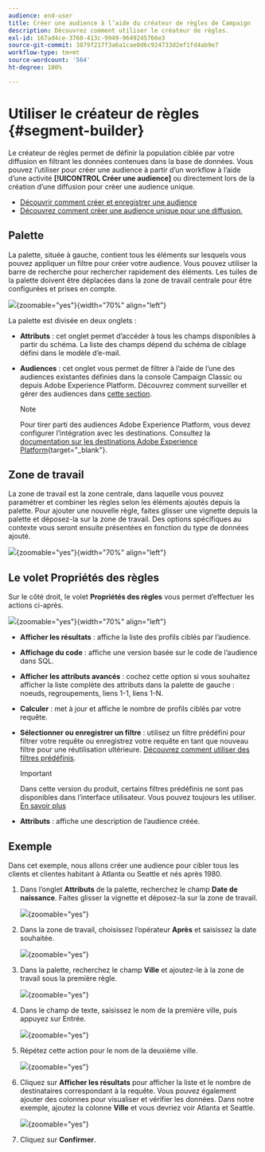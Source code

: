 ```yaml
---
audience: end-user
title: Créer une audience à l’aide du créateur de règles de Campaign
description: Découvrez comment utiliser le créateur de règles.
exl-id: 167ad4ce-3760-413c-9949-9649245766e3
source-git-commit: 3879f217f3a6a1cae0d6c924733d2ef1fd4ab9e7
workflow-type: tm+mt
source-wordcount: '564'
ht-degree: 100%

---
```


# Utiliser le créateur de règles {#segment-builder}

Le créateur de règles permet de définir la population ciblée par votre diffusion en filtrant les données contenues dans la base de données. Vous pouvez l’utiliser pour créer une audience à partir d’un workflow à l’aide d’une activité **[!UICONTROL Créer une audience]** ou directement lors de la création d’une diffusion pour créer une audience unique.

* [Découvrir comment créer et enregistrer une audience](create-audience.md)
* [Découvrez comment créer une audience unique pour une diffusion.](one-time-audience.md)

## Palette

La palette, située à gauche, contient tous les éléments sur lesquels vous pouvez appliquer un filtre pour créer votre audience. Vous pouvez utiliser la barre de recherche pour rechercher rapidement des éléments. Les tuiles de la palette doivent être déplacées dans la zone de travail centrale pour être configurées et prises en compte.

![](assets/segment-builder2.png){zoomable="yes"}{width="70%" align="left"}

La palette est divisée en deux onglets :

* **Attributs** : cet onglet permet d’accéder à tous les champs disponibles à partir du schéma. La liste des champs dépend du schéma de ciblage défini dans le modèle d’e-mail.

* **Audiences** : cet onglet vous permet de filtrer à l’aide de l’une des audiences existantes définies dans la console Campaign Classic ou depuis Adobe Experience Platform. Découvrez comment surveiller et gérer des audiences dans [cette section](manage-audience.md).

  >[!NOTE]
  >
  >Pour tirer parti des audiences Adobe Experience Platform, vous devez configurer l’intégration avec les destinations. Consultez la [documentation sur les destinations Adobe Experience Platform](https://experienceleague.adobe.com/docs/experience-platform/destinations/home.html?lang=fr){target="_blank"}.

## Zone de travail

La zone de travail est la zone centrale, dans laquelle vous pouvez paramétrer et combiner les règles selon les éléments ajoutés depuis la palette. Pour ajouter une nouvelle règle, faites glisser une vignette depuis la palette et déposez-la sur la zone de travail. Des options spécifiques au contexte vous seront ensuite présentées en fonction du type de données ajouté.

![](assets/segment-builder4.png){zoomable="yes"}{width="70%" align="left"}

## Le volet Propriétés des règles

Sur le côté droit, le volet **Propriétés des règles** vous permet d’effectuer les actions ci-après.

![](assets/segment-builder5.png){zoomable="yes"}{width="70%" align="left"}

* **Afficher les résultats** : affiche la liste des profils ciblés par l’audience.
* **Affichage du code** : affiche une version basée sur le code de l’audience dans SQL.
* **Afficher les attributs avancés** : cochez cette option si vous souhaitez afficher la liste complète des attributs dans la palette de gauche : noeuds, regroupements, liens 1-1, liens 1-N.
* **Calculer** : met à jour et affiche le nombre de profils ciblés par votre requête.
* **Sélectionner ou enregistrer un filtre** : utilisez un filtre prédéfini pour filtrer votre requête ou enregistrez votre requête en tant que nouveau filtre pour une réutilisation ultérieure. [Découvrez comment utiliser des filtres prédéfinis](../get-started/predefined-filters.md).

  >[!IMPORTANT]
  >
  >Dans cette version du produit, certains filtres prédéfinis ne sont pas disponibles dans l’interface utilisateur. Vous pouvez toujours les utiliser. [En savoir plus](../get-started/guardrails.md#predefined-filters-filters-guardrails-limitations)

* **Attributs** : affiche une description de l’audience créée.

## Exemple

Dans cet exemple, nous allons créer une audience pour cibler tous les clients et clientes habitant à Atlanta ou Seattle et nés après 1980.

1. Dans l’onglet **Attributs** de la palette, recherchez le champ **Date de naissance**. Faites glisser la vignette et déposez-la sur la zone de travail.

   ![](assets/segment-builder6.png){zoomable="yes"}

1. Dans la zone de travail, choisissez l’opérateur **Après** et saisissez la date souhaitée.

   ![](assets/segment-builder7.png){zoomable="yes"}

1. Dans la palette, recherchez le champ **Ville** et ajoutez-le à la zone de travail sous la première règle.

   ![](assets/segment-builder8.png){zoomable="yes"}

1. Dans le champ de texte, saisissez le nom de la première ville, puis appuyez sur Entrée.

   ![](assets/segment-builder9.png){zoomable="yes"}

1. Répétez cette action pour le nom de la deuxième ville.

   ![](assets/segment-builder10.png){zoomable="yes"}

1. Cliquez sur **Afficher les résultats** pour afficher la liste et le nombre de destinataires correspondant à la requête. Vous pouvez également ajouter des colonnes pour visualiser et vérifier les données. Dans notre exemple, ajoutez la colonne **Ville** et vous devriez voir Atlanta et Seattle.

   ![](assets/segment-builder11.png){zoomable="yes"}

1. Cliquez sur **Confirmer**.
